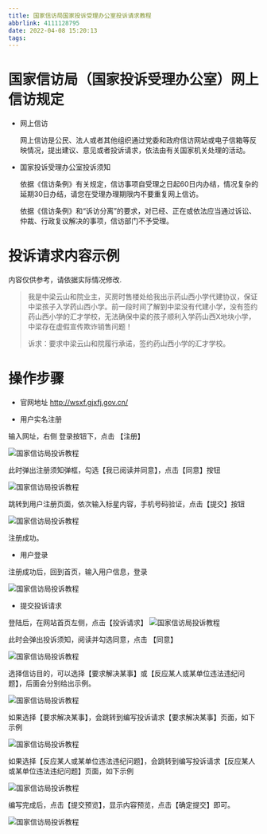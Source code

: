 ```yaml
---
title: 国家信访局国家投诉受理办公室投诉请求教程
abbrlink: 4111128795
date: 2022-04-08 15:20:13
tags:
---
```


# 国家信访局（国家投诉受理办公室）网上信访规定

- 网上信访

    网上信访是公民、法人或者其他组织通过党委和政府信访网站或电子信箱等反映情况，提出建议、意见或者投诉请求，依法由有关国家机关处理的活动。

- 国家投诉受理办公室投诉须知

	依据《信访条例》有关规定，信访事项自受理之日起60日内办结，情况复杂的延期30日办结，请您在受理办理期限内不要重复网上信访。    

	依据《信访条例》和“诉访分离”的要求，对已经、正在或依法应当通过诉讼、仲裁、行政复议解决的事项，信访部门不予受理。

# 投诉请求内容示例
内容仅供参考，请依据实际情况修改.

> 我是中梁云山和院业主，买房时售楼处给我出示药山西小学代建协议，保证中梁孩子入学药山西小学。前一段时间了解到中梁没有代建小学，没有签约药山西小学的汇才学校，无法确保中梁的孩子顺利入学药山西X地块小学，中梁存在虚假宣传欺诈销售问题！
>
> 诉求：要求中梁云山和院履行承诺，签约药山西小学的汇才学校。

# 操作步骤

- 官网地址 http://wsxf.gjxfj.gov.cn/

- 用户实名注册

输入网址，右侧 登录按钮下，点击 【注册】

![国家信访局投诉教程](./国家信访局国家投诉受理办公室投诉请求教程/1点击注册.png)

此时弹出注册须知弹框，勾选【我已阅读并同意】，点击【同意】按钮

![国家信访局投诉教程](./国家信访局国家投诉受理办公室投诉请求教程/2注册须知.png)

跳转到用户注册页面，依次输入标星内容，手机号码验证，点击【提交】按钮

![国家信访局投诉教程](./国家信访局国家投诉受理办公室投诉请求教程/3用户注册.png)

注册成功。

- 用户登录

注册成功后，回到首页，输入用户信息，登录

![国家信访局投诉教程](./国家信访局国家投诉受理办公室投诉请求教程/4用户登录.png)

- 提交投诉请求

登陆后，在网站首页左侧，点击【投诉请求】
![国家信访局投诉教程](./国家信访局国家投诉受理办公室投诉请求教程/5投诉请求.png)

此时会弹出投诉须知，阅读并勾选同意，点击 【同意】

![国家信访局投诉教程](./国家信访局国家投诉受理办公室投诉请求教程/6同意投诉须知.png)

选择信访目的，可以选择【要求解决某事】或【反应某人或某单位违法违纪问题】，后面会分别给出示例。

![国家信访局投诉教程](./国家信访局国家投诉受理办公室投诉请求教程/7信访目的.png)

如果选择【要求解决某事】，会跳转到编写投诉请求【要求解决某事】页面，如下示例

![国家信访局投诉教程](./国家信访局国家投诉受理办公室投诉请求教程/8_1编写投诉请求.png)

如果选择【反应某人或某单位违法违纪问题】，会跳转到编写投诉请求【反应某人或某单位违法违纪问题】页面，如下示例

![国家信访局投诉教程](./国家信访局国家投诉受理办公室投诉请求教程/8_2反应中梁违法违纪问题.png)

编写完成后，点击【提交预览】，显示内容预览，点击【确定提交】即可。

![国家信访局投诉教程](./国家信访局国家投诉受理办公室投诉请求教程/9提交预览.png)



